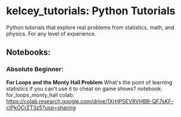 # kelcey_tutorials: Python Tutorials 
Python tutorials that explore real problems from statistics, math, and physics. For any level of experience. 

## Notebooks:

### Absolute Beginner:
**For Loops and the Monty Hall Problem**
What's the point of learning statistics if you can't use it to cheat on game shows?
notebook: for_loops_monty_hall
colab: https://colab.research.google.com/drive/1XrHPSEV8VHBB-QF7sKF-cIPkOCrZT3z5?usp=sharing
